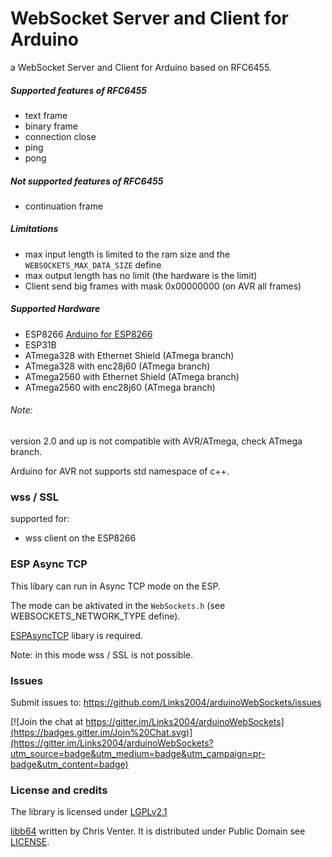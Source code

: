 WebSocket Server and Client for Arduino
===========================================

a WebSocket Server and Client for Arduino based on RFC6455.

 
##### Supported features of RFC6455 #####
 - text frame
 - binary frame
 - connection close
 - ping
 - pong
 
##### Not supported features of RFC6455 #####
 - continuation frame
  
##### Limitations #####
 - max input length is limited to the ram size and the ```WEBSOCKETS_MAX_DATA_SIZE``` define
 - max output length has no limit (the hardware is the limit)
 - Client send big frames with mask 0x00000000 (on AVR all frames)

##### Supported Hardware #####
 - ESP8266 [Arduino for ESP8266](https://github.com/Links2004/Arduino)
 - ESP31B
 - ATmega328 with Ethernet Shield (ATmega branch) 
 - ATmega328 with enc28j60 (ATmega branch) 
 - ATmega2560 with Ethernet Shield (ATmega branch) 
 - ATmega2560 with enc28j60 (ATmega branch) 
 
###### Note: ######

  version 2.0 and up is not compatible with AVR/ATmega, check ATmega branch.
  
  Arduino for AVR not supports std namespace of c++.
 
### wss / SSL ###
 supported for:
 - wss client on the ESP8266
 
### ESP Async TCP ###

This libary can run in Async TCP mode on the ESP.

The mode can be aktivated in the ```WebSockets.h``` (see WEBSOCKETS_NETWORK_TYPE define).

[ESPAsyncTCP](https://github.com/me-no-dev/ESPAsyncTCP) libary is required.

Note: in this mode wss / SSL is not possible.

### Issues ###
Submit issues to: https://github.com/Links2004/arduinoWebSockets/issues

[![Join the chat at https://gitter.im/Links2004/arduinoWebSockets](https://badges.gitter.im/Join%20Chat.svg)](https://gitter.im/Links2004/arduinoWebSockets?utm_source=badge&utm_medium=badge&utm_campaign=pr-badge&utm_content=badge)

### License and credits ###

The library is licensed under [LGPLv2.1](https://github.com/Links2004/arduinoWebSockets/blob/master/LICENSE)

[libb64](http://libb64.sourceforge.net/) written by Chris Venter. It is distributed under Public Domain see [LICENSE](https://github.com/Links2004/arduinoWebSockets/blob/master/src/libb64/LICENSE).
